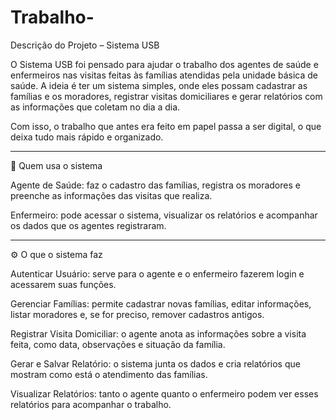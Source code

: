 # Trabalho-
Descrição do Projeto – Sistema USB

O Sistema USB foi pensado para ajudar o trabalho dos agentes de saúde e enfermeiros nas visitas feitas às famílias atendidas pela unidade básica de saúde.
A ideia é ter um sistema simples, onde eles possam cadastrar as famílias e os moradores, registrar visitas domiciliares e gerar relatórios com as informações que coletam no dia a dia.

Com isso, o trabalho que antes era feito em papel passa a ser digital, o que deixa tudo mais rápido e organizado.


---

👥 Quem usa o sistema

Agente de Saúde: faz o cadastro das famílias, registra os moradores e preenche as informações das visitas que realiza.

Enfermeiro: pode acessar o sistema, visualizar os relatórios e acompanhar os dados que os agentes registraram.



---

⚙️ O que o sistema faz

Autenticar Usuário: serve para o agente e o enfermeiro fazerem login e acessarem suas funções.

Gerenciar Famílias: permite cadastrar novas famílias, editar informações, listar moradores e, se for preciso, remover cadastros antigos.

Registrar Visita Domiciliar: o agente anota as informações sobre a visita feita, como data, observações e situação da família.

Gerar e Salvar Relatório: o sistema junta os dados e cria relatórios que mostram como está o atendimento das famílias.

Visualizar Relatórios: tanto o agente quanto o enfermeiro podem ver esses relatórios para acompanhar o trabalho.
